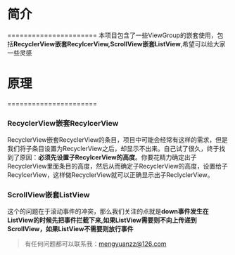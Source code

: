 # 简介
======================
本项目包含了一些ViewGroup的嵌套使用，包括**RecyclerView嵌套RecylcerView,ScrollView嵌套ListView**,希望可以给大家一些灵感

# 原理
======================
### RecyclerView嵌套RecylcerView
RecyclerView嵌套RecyclerView的条目，项目中可能会经常有这样的需求，但是我们将子条目设置为RecyclerView之后，却显示不出来。自己试了很久，终于找到了原因：**必须先设置子RecylcerView的高度**。你要花精力确定出子RecyclerView里面条目的高度，然后从而确定子RecyclerView的高度，设置给子RecylcerView，这样做RecyclerView就可以正确显示出子ReclyclerView。

### ScrollView嵌套ListView
这个的问题在于滚动事件的冲突，那么我们关注的点就是**down事件发生在ListView的时候先把事件拦截下来,如果ListView需要则不向上传递到ScrollView，如果ListView不需要则放行事件**




>有任何问题都可以联系我：mengyuanzz@126.com